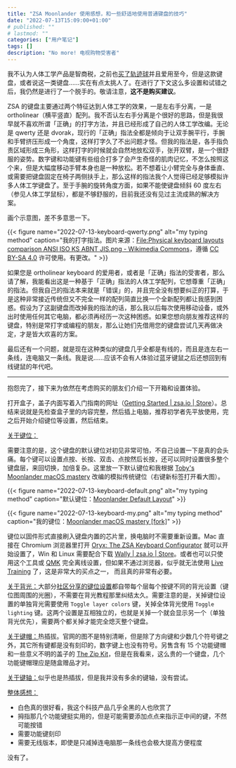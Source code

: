 ```yaml
---
title: "ZSA Moonlander 使用感想，和一些舒适地使用普通键盘的技巧"
date: "2022-07-13T15:09:00+01:00"
# published: ""
# lastmod: ""
categories: ["用户笔记"]
tags: []
description: "No more! 电视购物受害者"
---
```


我不认为人体工学产品是智商税，之前也[买了轨迹球](/posts/2021-09-22-aug-gains-and-losses-online-shopping/#logitech-mx-ergo)并且爱用至今，但是这款键盘，或者说这一类键盘……实在有点太挑人了。在进行了下文这么多设置和试错之后，我仍然是进行了一个脱手的。敬请注意，**这不是购买建议**。

<!-- 它有很多功能，但是至少现在的我并不需要这些功能；它想尊重「正确」的指法，但我自己的指法本来就是「错误」的，被纠正一番反而手不舒服脑子也不舒服。因此 -->

ZSA 的键盘主要通过两个特征达到人体工学的效果，一是左右手分离，一是 ortholinear（横平竖直）配列。我不否认左右手分离是个很好的思路，但是我很早就不喜欢所谓「正确」的打字方法，并且已经形成了自己的人体工学改编。无论是 qwerty 还是 dvorak，现行的「正确」指法全都是倾向于让双手腕平行，手腕和手臂挤压形成一个角度，这样打字久了不出问题才怪。但我的指法是，各手指负责区域形成三角形，这样打字的时候就会自然地放松双手，张开双臂，是一个很舒服的姿势。数字键和功能键有些组合打多了会产生奇怪的肌肉记忆，不怎么按照这个来，但是大幅度移动手臂本身也是一种放松。若不想着让小臂完全与身体垂直、或需要把键盘固定在椅子两侧扶手上，那么这样的指法我个人觉得已经足够模拟许多人体工学键盘了。至于手腕的旋转角度方面，如果不能使键盘倾斜 60 度左右（参见人体工学鼠标），都是不够舒服的，目前我还没有见过主流成熟的解决方案。

画个示意图，差不多意思一下。

{{< figure name="2022-07-13-keyboard-qwerty.png" alt="my typing method" caption="我的打字指法。图片来源：[File:Physical keyboard layouts comparison ANSI ISO KS ABNT JIS.png - Wikimedia Commons](https://commons.wikimedia.org/wiki/File:Physical_keyboard_layouts_comparison_ANSI_ISO_KS_ABNT_JIS.png)，遵循 [CC BY-SA 4.0](https://creativecommons.org/licenses/by-sa/4.0/) 许可使用。有更改。" >}}

如果您是 ortholinear keyboard 的爱用者，或者是「正确」指法的受害者，那么请了解，我能看出这是一种基于「正确」指法的人体工学配列，它想尊重「正确」的指法。但我自己的指法本来就是「错误」的，并且完全没有想要纠正的打算，于是这种非常接近传统但又不完全一样的配列简直比换一个全新配列都让我感到困惑。假设为了这副键盘而改掉我的指法的话，那么我以后每次使用移动设备，或外出时使用任何其它电脑，都必须再经历一次这种困惑。如果您想向朋友推荐这样的键盘，特别是常打字或编程的朋友，那么让她们先借用您的键盘尝试几天再做决定，才是皆大欢喜的方案。

<!-- 作为幸运或不幸地从甚至没记事开始就能常常摸到电脑的人，我的肌肉记忆被非常牢固地锁在 staggered ANSI qwerty 上。任何 ANSI 之外的功能键配列都能让我迷路上好一阵子，更不要说非传统的字母配列了。 -->

最后还有一个问题，就是现在这种类似的键盘几乎全都是有线的，而且是连左右一条线，连电脑又一条线。我是说……应该不会有人体验过蓝牙键鼠之后还想回到有线键鼠的年代吧。

<!-- （目前惟一能找到的无线分离键盘是[Sirius Uni660](https://geekhack.org/index.php?topic=98905.0) -->

---

抱怨完了，接下来为依然在考虑购买的朋友们介绍一下开箱和设置体验。

打开盒子，盖子内面写着入门指南的网址（[Getting Started \| zsa\.io \| Store](https://www.zsa.io/101/)）。总结来说就是先检查盒子里的内容完整，然后插上电脑，推荐初学者先平放使用，完之后开始介绍键位等设置，然后结束。

<u>关于键位：</u>

需要注意的是，这个键盘的默认键位对初见非常可怕，不自己设置一下是真的会头痛。每个键可以设置点按、长按、双击、点按然后长按，还可以同时设置很多整个键盘层，来回切换，加倍复杂。这里放一下默认键位和我根据 [Toby's Moonlander macOS mastery](https://configure.zsa.io/moonlander/layouts/5yOoq/latest/0) 改编的模拟传统键位（右键新标签打开看大图）。

{{< figure name="2022-07-13-keyboard-default.png" alt="my typing method" caption="默认键位：[Moonlander Default Layout](https://configure.zsa.io/moonlander/layouts/default/latest/0)" >}}

{{< figure name="2022-07-13-keyboard-my.png" alt="my typing method" caption="我的键位：[Moonlander macOS mastery \[fork\]](https://configure.zsa.io/moonlander/layouts/eBvll/latest/0)" >}}

键位以固件形式直接刷入键盘内置的芯片里，换电脑时不需要重新设置。Mac 直接在 Chromium 浏览器里打开 [Oryx: The ZSA Keyboard Configurator](https://configure.zsa.io/) 就可以开始设置了，Win 和 Linux 需要配合下载 [Wally \| zsa.io \| Store](https://www.zsa.io/wally/)。或者也可以只使用这个工具或 [QMK](https://github.com/qmk/qmk_firmware) 完全离线设置，但如果不通过浏览器，似乎就无法使用 [Live Training](https://configure.zsa.io/train) 了，这是非常大的买点之一， 而且真的非常有必要。

<u>关于背光：</u>大部分[社区分享的键位设置](https://configure.zsa.io/moonlander/search)都自带每个层每个按键不同的背光设置（键位图周围的光圈），不需要在背光教程那里纠结太久。需要注意的是，关掉键位设置的单独背光需要使用 `Toggle layer colors` 键，关掉全体背光使用 `Toggle lighting` 键。这两个设置是互相独立的，也就是关掉一个就会显示另一个（单独背光优先），需要两个都关掉才能完全熄灭整个键盘。

<u>关于键帽：</u>热插拔。官网的图不是特别清晰，但是除了方向键和少数几个符号键之外，其它所有键都是没有刻印的，数字键上也没有符号。另售含有 15 个功能键帽和一些意义不明的盖子的 [The Zip Kit](https://www.zsa.io/moonlander/zip-kit/)，但是在我看来，这么贵的一个键盘，几个功能键帽理应是随盒赠品才对。

<u>关于键轴：</u>似乎也是热插拔，但是我并没有多余的键轴，没有尝试。

<u>整体感想：</u>

- 白色真的很好看，我这个科技产品几乎全黑的人也欣赏了
- 拇指那几个功能键挺实用的，但是可能需要添加点点来指示正中间的键，不然可能按错
- 需要功能键刻印
- 需要无线版本，即使是只减掉连电脑那一条线也会极大提高方便程度

没有了。

